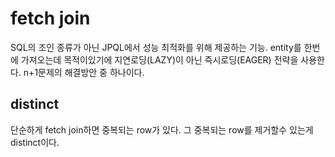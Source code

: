 # fetch join

SQL의 조인 종류가 아닌 JPQL에서 성능 최적화를 위해 제공하는 기능. entity를 한번에 가져오는데 목적이있기에 지연로딩(LAZY)이 아닌 즉시로딩(EAGER) 전략을 사용한다.
n+1문제의 해결방안 중 하나이다. 

<h2>distinct</h2>

단순하게 fetch join하면 중복되는 row가 있다. 그 중복되는 row를 제거할수 있는게 distinct이다.
